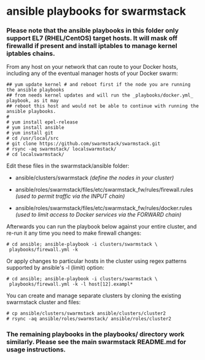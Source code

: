 # ansible playbooks for swarmstack

### Please note that the ansible playbooks in this folder only support EL7 (RHEL/CentOS) target hosts. It will mask off firewalld if present and install iptables to manage kernel iptables chains. 

From any host on your network that can route to your Docker hosts, including any of the eventual manager hosts of your Docker swarm:

```
## yum update kernel # and reboot first if the node you are running the ansible playbooks
## from needs kernel updates and will run the _playbooks/docker.yml_ playbook, as it may
## reboot this host and would not be able to continue with running the ansible playbooks.
#
# yum install epel-release
# yum install ansible
# yum install git
# cd /usr/local/src
# git clone https://github.com/swarmstack/swarmstack.git
# rsync -aq swarmstack/ localswarmstack/
# cd localswarmstack/
```

Edit these files in the swarmstack/ansible folder: 

* ansible/clusters/swarmstack _(define the nodes in your cluster)_

* ansible/roles/swarmstack/files/etc/swarmstack_fw/rules/firewall.rules _(used to permit traffic via the INPUT chain)_

* ansible/roles/swarmstack/files/etc/swarmstack_fw/rules/docker.rules _(used to limit access to Docker services via the FORWARD chain)_

Afterwards you can run the playbook below against your entire cluster, and re-run it any time you need to make firewall changes:

```
# cd ansible; ansible-playbook -i clusters/swarmstack \
 playbooks/firewall.yml -k

```
Or apply changes to particular hosts in the cluster using regex patterns supported by ansible's -l (limit) option:
```
# cd ansible; ansible-playbook -i clusters/swarmstack \
 playbooks/firewall.yml -k -l host[12].exampl*
```

You can create and manage separate clusters by cloning the existing swarmstack cluster and files:
```
# cp ansible/clusters/swarmstack ansible/clusters/cluster2
# rsync -aq ansible/roles/swarmstack/ ansible/roles/cluster2
```

### The remaining playbooks in the playbooks/ directory work similarly. Please see the main swarmstack README.md for usage instructions.
